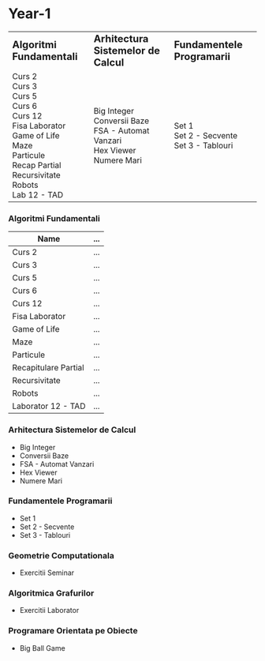 # Year-1

<table border="0">
 <tr>
    <td><b style="font-size:20px">Algoritmi Fundamentali</b></td>
    <td><b style="font-size:20px">Arhitectura Sistemelor de Calcul</b></td>
    <td><b style="font-size:20px">Fundamentele Programarii</b></td>
 </tr>
 <tr>
    <td>Curs 2 <br>
        Curs 3 <br>
        Curs 5 <br>
        Curs 6 <br>
        Curs 12 <br>
        Fisa Laborator  <br>
        Game of Life <br>
        Maze  <br>
        Particule <br>
        Recap Partial <br>
        Recursivitate <br>
        Robots <br>
        Lab 12 - TAD
    </td>
    <td>Big Integer <br>
        Conversii Baze <br>
        FSA - Automat Vanzari <br>
        Hex Viewer <br>
        Numere Mari
    </td>
    <td>Set 1 <br>
        Set 2 - Secvente <br>
        Set 3 - Tablouri
    </td>
 </tr>
</table>



### Algoritmi Fundamentali

|Name  |...|
|------|---|
|Curs 2|...|
|Curs 3|...|
|Curs 5|...|
|Curs 6|...|
|Curs 12|...|
|Fisa Laborator|...|
|Game of Life|...|
|Maze|...|
|Particule|...|
|Recapitulare Partial|...|
|Recursivitate|...|
|Robots|...|
|Laborator 12 - TAD|...|

### Arhitectura Sistemelor de Calcul
- Big Integer
- Conversii Baze
- FSA - Automat Vanzari
- Hex Viewer
- Numere Mari

### Fundamentele Programarii
- Set 1
- Set 2 - Secvente
- Set 3 - Tablouri

### Geometrie Computationala
- Exercitii Seminar

### Algoritmica Grafurilor
- Exercitii Laborator

### Programare Orientata pe Obiecte
- Big Ball Game